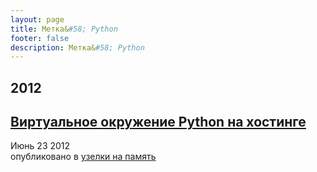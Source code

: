 ```yaml
---
layout: page
title: Метка&#58; Python
footer: false
description: Метка&#58; Python
---
```


<div id="blog-archives" class="category">
<h2>2012</h2>

<article>
<h1><a href="/2012/06/23/virtual'noie-okrujenie-python-na-khostinghie/index.html">Виртуальное окружение Python на хостинге</a></h1>
<time datetime="2012-06-23T00:00:00-06:00" pubdate><span class='month'>Июнь</span> <span class='day'>23</span> <span class='year'>2012</span></time>
<footer>
<span class="categories">опубликовано в 
<a href='/categories/узелки-на-память/'>узелки на память</a></span>
</footer>
</article>
</div>
